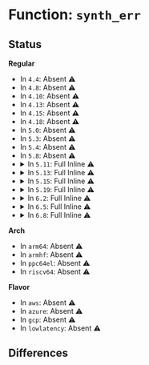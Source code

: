 # Function: <code>synth_err</code>

## Status
<b>Regular</b>
<ul>
<li>
In <code>4.4</code>: Absent ⚠️
</li>
<li>
In <code>4.8</code>: Absent ⚠️
</li>
<li>
In <code>4.10</code>: Absent ⚠️
</li>
<li>
In <code>4.13</code>: Absent ⚠️
</li>
<li>
In <code>4.15</code>: Absent ⚠️
</li>
<li>
In <code>4.18</code>: Absent ⚠️
</li>
<li>
In <code>5.0</code>: Absent ⚠️
</li>
<li>
In <code>5.3</code>: Absent ⚠️
</li>
<li>
In <code>5.4</code>: Absent ⚠️
</li>
<li>
In <code>5.8</code>: Absent ⚠️
</li>
<li>
<details>
<summary>In <code>5.11</code>: Full Inline ⚠️</summary>

**Collision:** Unique Static

**Inline:** Full

**Transformation:** False

**Instances:**

```
In kernel/trace/trace_events_synth.c (ffffffff811dd5e4)
Location: kernel/trace/trace_events_synth.c:59
Inline: True
Inline callers:
  - kernel/trace/trace_events_synth.c:__create_synth_event
  - kernel/trace/trace_events_synth.c:__create_synth_event
  - kernel/trace/trace_events_synth.c:__create_synth_event
  - kernel/trace/trace_events_synth.c:__create_synth_event
  - kernel/trace/trace_events_synth.c:__create_synth_event
  - kernel/trace/trace_events_synth.c:save_cmdstr
  - kernel/trace/trace_events_synth.c:parse_synth_field
  - kernel/trace/trace_events_synth.c:parse_synth_field
  - kernel/trace/trace_events_synth.c:parse_synth_field
```
</details>
</li>
<li>
<details>
<summary>In <code>5.13</code>: Full Inline ⚠️</summary>

**Collision:** Unique Static

**Inline:** Full

**Transformation:** False

**Instances:**

```
In kernel/trace/trace_events_synth.c (ffffffff811dedb2)
Location: kernel/trace/trace_events_synth.c:60
Inline: True
Inline callers:
  - kernel/trace/trace_events_synth.c:create_synth_event
  - kernel/trace/trace_events_synth.c:create_synth_event
  - kernel/trace/trace_events_synth.c:create_synth_event
  - kernel/trace/trace_events_synth.c:create_or_delete_synth_event
  - kernel/trace/trace_events_synth.c:create_or_delete_synth_event
  - kernel/trace/trace_events_synth.c:__create_synth_event
  - kernel/trace/trace_events_synth.c:__create_synth_event
  - kernel/trace/trace_events_synth.c:__create_synth_event
  - kernel/trace/trace_events_synth.c:__create_synth_event
  - kernel/trace/trace_events_synth.c:__create_synth_event
  - kernel/trace/trace_events_synth.c:__create_synth_event
  - kernel/trace/trace_events_synth.c:parse_synth_field
  - kernel/trace/trace_events_synth.c:parse_synth_field
  - kernel/trace/trace_events_synth.c:parse_synth_field
  - kernel/trace/trace_events_synth.c:parse_synth_field
  - kernel/trace/trace_events_synth.c:parse_synth_field
```
</details>
</li>
<li>
<details>
<summary>In <code>5.15</code>: Full Inline ⚠️</summary>

**Collision:** Unique Static

**Inline:** Full

**Transformation:** False

**Instances:**

```
In kernel/trace/trace_events_synth.c (ffffffff8120e69f)
Location: kernel/trace/trace_events_synth.c:60
Inline: True
Inline callers:
  - kernel/trace/trace_events_synth.c:create_synth_event
  - kernel/trace/trace_events_synth.c:create_synth_event
  - kernel/trace/trace_events_synth.c:create_synth_event
  - kernel/trace/trace_events_synth.c:create_or_delete_synth_event
  - kernel/trace/trace_events_synth.c:create_or_delete_synth_event
  - kernel/trace/trace_events_synth.c:__create_synth_event
  - kernel/trace/trace_events_synth.c:__create_synth_event
  - kernel/trace/trace_events_synth.c:__create_synth_event
  - kernel/trace/trace_events_synth.c:__create_synth_event
  - kernel/trace/trace_events_synth.c:__create_synth_event
  - kernel/trace/trace_events_synth.c:__create_synth_event
  - kernel/trace/trace_events_synth.c:parse_synth_field
  - kernel/trace/trace_events_synth.c:parse_synth_field
  - kernel/trace/trace_events_synth.c:parse_synth_field
  - kernel/trace/trace_events_synth.c:parse_synth_field
  - kernel/trace/trace_events_synth.c:parse_synth_field
```
</details>
</li>
<li>
<details>
<summary>In <code>5.19</code>: Full Inline ⚠️</summary>

**Collision:** Unique Static

**Inline:** Full

**Transformation:** False

**Instances:**

```
In kernel/trace/trace_events_synth.c (ffffffff8124ac4f)
Location: kernel/trace/trace_events_synth.c:65
Inline: True
Inline callers:
  - kernel/trace/trace_events_synth.c:create_synth_event
  - kernel/trace/trace_events_synth.c:create_synth_event
  - kernel/trace/trace_events_synth.c:create_synth_event
  - kernel/trace/trace_events_synth.c:create_or_delete_synth_event
  - kernel/trace/trace_events_synth.c:create_or_delete_synth_event
  - kernel/trace/trace_events_synth.c:__create_synth_event
  - kernel/trace/trace_events_synth.c:__create_synth_event
  - kernel/trace/trace_events_synth.c:__create_synth_event
  - kernel/trace/trace_events_synth.c:__create_synth_event
  - kernel/trace/trace_events_synth.c:__create_synth_event
  - kernel/trace/trace_events_synth.c:__create_synth_event
  - kernel/trace/trace_events_synth.c:__create_synth_event
  - kernel/trace/trace_events_synth.c:parse_synth_field
  - kernel/trace/trace_events_synth.c:parse_synth_field
  - kernel/trace/trace_events_synth.c:parse_synth_field
  - kernel/trace/trace_events_synth.c:parse_synth_field
  - kernel/trace/trace_events_synth.c:parse_synth_field
  - kernel/trace/trace_events_synth.c:parse_synth_field
```
</details>
</li>
<li>
<details>
<summary>In <code>6.2</code>: Full Inline ⚠️</summary>

**Collision:** Unique Static

**Inline:** Full

**Transformation:** False

**Instances:**

```
In kernel/trace/trace_events_synth.c (ffffffff8129983f)
Location: kernel/trace/trace_events_synth.c:67
Inline: True
Inline callers:
  - kernel/trace/trace_events_synth.c:create_synth_event
  - kernel/trace/trace_events_synth.c:create_synth_event
  - kernel/trace/trace_events_synth.c:create_synth_event
  - kernel/trace/trace_events_synth.c:create_or_delete_synth_event
  - kernel/trace/trace_events_synth.c:create_or_delete_synth_event
  - kernel/trace/trace_events_synth.c:__create_synth_event
  - kernel/trace/trace_events_synth.c:__create_synth_event
  - kernel/trace/trace_events_synth.c:__create_synth_event
  - kernel/trace/trace_events_synth.c:__create_synth_event
  - kernel/trace/trace_events_synth.c:__create_synth_event
  - kernel/trace/trace_events_synth.c:__create_synth_event
  - kernel/trace/trace_events_synth.c:__create_synth_event
  - kernel/trace/trace_events_synth.c:parse_synth_field
  - kernel/trace/trace_events_synth.c:parse_synth_field
  - kernel/trace/trace_events_synth.c:parse_synth_field
  - kernel/trace/trace_events_synth.c:parse_synth_field
  - kernel/trace/trace_events_synth.c:parse_synth_field
  - kernel/trace/trace_events_synth.c:parse_synth_field
```
</details>
</li>
<li>
<details>
<summary>In <code>6.5</code>: Full Inline ⚠️</summary>

**Collision:** Unique Static

**Inline:** Full

**Transformation:** False

**Instances:**

```
In kernel/trace/trace_events_synth.c (ffffffff812b6c07)
Location: kernel/trace/trace_events_synth.c:75
Inline: True
Inline callers:
  - kernel/trace/trace_events_synth.c:create_synth_event
  - kernel/trace/trace_events_synth.c:create_synth_event
  - kernel/trace/trace_events_synth.c:create_synth_event
  - kernel/trace/trace_events_synth.c:create_or_delete_synth_event
  - kernel/trace/trace_events_synth.c:create_or_delete_synth_event
  - kernel/trace/trace_events_synth.c:__create_synth_event
  - kernel/trace/trace_events_synth.c:__create_synth_event
  - kernel/trace/trace_events_synth.c:__create_synth_event
  - kernel/trace/trace_events_synth.c:__create_synth_event
  - kernel/trace/trace_events_synth.c:__create_synth_event
  - kernel/trace/trace_events_synth.c:__create_synth_event
  - kernel/trace/trace_events_synth.c:__create_synth_event
  - kernel/trace/trace_events_synth.c:parse_synth_field
  - kernel/trace/trace_events_synth.c:parse_synth_field
  - kernel/trace/trace_events_synth.c:parse_synth_field
  - kernel/trace/trace_events_synth.c:parse_synth_field
  - kernel/trace/trace_events_synth.c:parse_synth_field
```
</details>
</li>
<li>
<details>
<summary>In <code>6.8</code>: Full Inline ⚠️</summary>

**Collision:** Unique Static

**Inline:** Full

**Transformation:** False

**Instances:**

```
In kernel/trace/trace_events_synth.c (ffffffff812d3257)
Location: kernel/trace/trace_events_synth.c:75
Inline: True
Inline callers:
  - kernel/trace/trace_events_synth.c:create_synth_event
  - kernel/trace/trace_events_synth.c:create_synth_event
  - kernel/trace/trace_events_synth.c:create_synth_event
  - kernel/trace/trace_events_synth.c:create_or_delete_synth_event
  - kernel/trace/trace_events_synth.c:create_or_delete_synth_event
  - kernel/trace/trace_events_synth.c:__create_synth_event
  - kernel/trace/trace_events_synth.c:__create_synth_event
  - kernel/trace/trace_events_synth.c:__create_synth_event
  - kernel/trace/trace_events_synth.c:__create_synth_event
  - kernel/trace/trace_events_synth.c:__create_synth_event
  - kernel/trace/trace_events_synth.c:__create_synth_event
  - kernel/trace/trace_events_synth.c:__create_synth_event
  - kernel/trace/trace_events_synth.c:parse_synth_field
  - kernel/trace/trace_events_synth.c:parse_synth_field
  - kernel/trace/trace_events_synth.c:parse_synth_field
  - kernel/trace/trace_events_synth.c:parse_synth_field
  - kernel/trace/trace_events_synth.c:parse_synth_field
```
</details>
</li>
</ul>
<b>Arch</b>
<ul>
<li>
In <code>arm64</code>: Absent ⚠️
</li>
<li>
In <code>armhf</code>: Absent ⚠️
</li>
<li>
In <code>ppc64el</code>: Absent ⚠️
</li>
<li>
In <code>riscv64</code>: Absent ⚠️
</li>
</ul>
<b>Flavor</b>
<ul>
<li>
In <code>aws</code>: Absent ⚠️
</li>
<li>
In <code>azure</code>: Absent ⚠️
</li>
<li>
In <code>gcp</code>: Absent ⚠️
</li>
<li>
In <code>lowlatency</code>: Absent ⚠️
</li>
</ul>

## Differences

